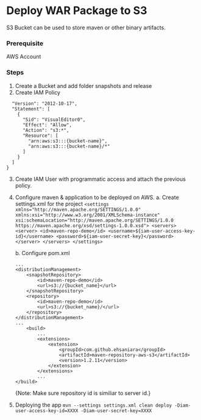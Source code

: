 # Deploy WAR Package to S3 
S3 Bucket can be used to store maven or other binary artifacts.

### Prerequisite
AWS Account

### Steps
1. Create a Bucket and add folder snapshots and release
2. Create IAM Policy
```{
  "Version": "2012-10-17",
  "Statement": [
    {
      "Sid": "VisualEditor0",
      "Effect": "Allow",
      "Action": "s3:*",
      "Resource": [
        "arn:aws:s3:::{bucket-name}",
        "arn:aws:s3:::{bucket-name}/*"
      ]
    }
  ]
}
```
3. Create IAM User with programmatic access and attach the previous policy.
4. Configure maven & application to be deployed on AWS.
    a. Create settings.xml for the project
        ```
        <settings xmlns="http://maven.apache.org/SETTINGS/1.0.0" xmlns:xsi="http://www.w3.org/2001/XMLSchema-instance"
        xsi:schemaLocation="http://maven.apache.org/SETTINGS/1.0.0 https://maven.apache.org/xsd/settings-1.0.0.xsd">
        <servers>
            <server>
                <id>maven-repo-demo</id>
                <username>${iam-user-access-key-id}</username>
                <password>${iam-user-secret-key}</password>
            </server>
        </servers>
        </settings>
        ```

    b. Configure pom.xml 
    ```
    ...
    <distributionManagement>
		<snapshotRepository>
			<id>maven-repo-demo</id>
			<url>s3://{bucket_name}</url>
		</snapshotRepository>
		<repository>
			<id>maven-repo-demo</id>
			<url>s3://{bucket_name}/</url>
		</repository>
	</distributionManagement>
    ...
    	<build>
            ...
		    <extensions>
                <extension>
                    <groupId>com.github.ehsaniara</groupId>
                    <artifactId>maven-repository-aws-s3</artifactId>
                    <version>1.2.11</version>
                </extension>
	        </extensions>
            ...
	</build>

	```
    {Note: Make sure repository id is similiar to server id.}
5. Deploying the app
```mvn --settings settings.xml clean deploy -Diam-user-access-key-id=XXXX -Diam-user-secret-key=XXXX```